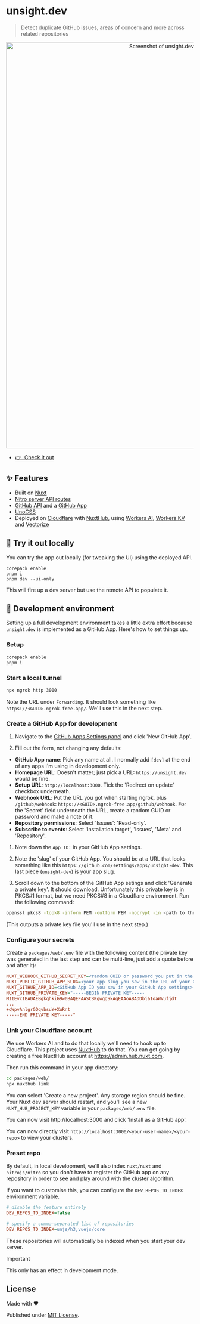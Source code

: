 # unsight.dev

> Detect duplicate GitHub issues, areas of concern and more across related repositories

<p align="center">
  <a href="https://unsight.dev/" target="_blank">
    <img width="1090" alt="Screenshot of unsight.dev showing a cluster of issues on nuxt/nuxt" src="https://github.com/user-attachments/assets/281b5167-eef6-4e08-be50-a6ff047c613b">
  </a>
</p>

- [👉 &nbsp;Check it out](https://unsight.dev/)

## ✨ Features

- Built on [Nuxt](https://nuxt.com/)
- [Nitro server API routes](https://nuxt.com/docs/guide/concepts/server-engine#server-engine)
- [GitHub API](https://docs.github.com/en/rest) and a [GitHub App](https://docs.github.com/en/apps/creating-github-apps)
- [UnoCSS](https://unocss.dev/)
- Deployed on [Cloudflare](https://cloudflare.com/) with [NuxtHub](https://hub.nuxt.com/), using [Workers AI](https://developers.cloudflare.com/workers-ai/#_top), [Workers KV](https://developers.cloudflare.com/kv/#_top) and [Vectorize](http://developers.cloudflare.com/vectorize/)

## 🛝 Try it out locally

You can try the app out locally (for tweaking the UI) using the deployed API.

```
corepack enable
pnpm i
pnpm dev --ui-only
```

This will fire up a dev server but use the remote API to populate it.

## 🚧 Development environment

Setting up a full development environment takes a little extra effort because `unsight.dev` is implemented as a GitHub App. Here's how to set things up.

### Setup

```sh
corepack enable
pnpm i
```

### Start a local tunnel

```sh
npx ngrok http 3000
```

Note the URL under `Forwarding`. It should look something like `https://<GUID>.ngrok-free.app/`. We'll use this in the next step.

### Create a GitHub App for development

1. Navigate to the [GitHub Apps Settings panel](https://github.com/settings/apps) and click 'New GitHub App'.

1. Fill out the form, not changing any defaults:

  - **GitHub App name**: Pick any name at all. I normally add `[dev]` at the end of any apps I'm using in development only.
  - **Homepage URL**: Doesn't matter; just pick a URL: `https://unsight.dev` would be fine.
  - **Setup URL**: `http://localhost:3000`. Tick the 'Redirect on update' checkbox underneath.
  - **Webhook URL**: Put the URL you got when starting ngrok, plus `/github/webhook`: `https://<GUID>.ngrok-free.app/github/webhook`. For the 'Secret' field underneath the URL, create a random GUID or password and make a note of it.
  - **Repository permissions**: Select 'Issues': 'Read-only'.
  - **Subscribe to events**: Select 'Installation target', 'Issues', 'Meta' and 'Repository'.

1. Note down the `App ID:` in your GitHub App settings.

1. Note the 'slug' of your GitHub App. You should be at a URL that looks something like this `https://github.com/settings/apps/unsight-dev`. This last piece (`unsight-dev`) is your app slug.

1. Scroll down to the bottom of the GitHub App setings and click 'Generate a private key'. It should download. Unfortunately this private key is in PKCS#1 format, but we need PKCS#8 in a Cloudflare environment. Run the following command:

```sh
openssl pkcs8 -topk8 -inform PEM -outform PEM -nocrypt -in <path to the downloaded file>.pem -out <path to your repo>-unsight-pkcs8.key
```

(This outputs a private key file you'll use in the next step.)

### Configure your secrets

Create a `packages/web/.env` file with the following content (the private key was generated in the last step and can be multi-line, just add a quote before and after it):

```ini
NUXT_WEBHOOK_GITHUB_SECRET_KEY=<random GUID or password you put in the Webhook Secret field when creating your GitHub App>
NUXT_PUBLIC_GITHUB_APP_SLUG=<your app slug you saw in the URL of your GitHub App settings>
NUXT_GITHUB_APP_ID=<GitHub App ID you saw in your GitHub App settings>
NUXT_GITHUB_PRIVATE_KEY="-----BEGIN PRIVATE KEY-----
MIIEvcIBADAEBgkqhkiG9w0BAQEFAASCBKgwggSkAgEAAoABADDbja1oaWVufjdT
...
+qWpvAnlgrGQqvbsuY+XuRnt
-----END PRIVATE KEY-----"
```

### Link your Cloudflare account

We use Workers AI and to do that locally we'll need to hook up to Cloudflare. This project uses [NuxtHub](https://hub.nuxt.com/) to do that. You can get going by creating a free NuxtHub account at https://admin.hub.nuxt.com.

Then run this command in your app directory:

```sh
cd packages/web/
npx nuxthub link
```

You can select 'Create a new project'. Any storage region should be fine. Your Nuxt dev server should restart, and you'll see a new `NUXT_HUB_PROJECT_KEY` variable in your `packages/web/.env` file.

You can now visit http://localhost:3000 and click 'Install as a GitHub app'.

You can now directly visit `http://localhost:3000/<your-user-name>/<your-repo>` to view your clusters.

### Preset repo

By default, in local development, we'll also index `nuxt/nuxt` and `nitrojs/nitro` so you don't have to register the GitHub app on any repository in order to see and play around with the cluster algorithm.

If you want to customise this, you can configure the `DEV_REPOS_TO_INDEX` environment variable.

```ini
# disable the feature entirely
DEV_REPOS_TO_INDEX=false

# specify a comma-separated list of repositories
DEV_REPOS_TO_INDEX=unjs/h3,vuejs/core
```

These repositories will automatically be indexed when you start your dev server.

> [!IMPORTANT]
> This only has an effect in development mode.

## License

Made with ❤️

Published under [MIT License](./LICENCE).
